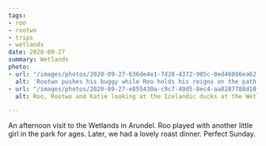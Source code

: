 ```yaml
---
tags:
- roo
- rootwo
- trips
- wetlands
date: 2020-09-27
summary: Wetlands
photo:
- url: "/images/photos/2020-09-27-636de4e1-7d28-4372-985c-0ed46086ea62.jpeg"
  alt: 'Rootwo pushes his buggy while Roo holds his reigns on the path ahead  '
- url: "/images/photos/2020-09-27-e855430a-c9c7-49d5-8ec4-aa8287788d10.jpeg"
  alt: Roo, Rootwo and Katie looking at the Icelandic ducks at the Wetlands Centre

---
```

An afternoon visit to the Wetlands in Arundel. Roo played with another little girl in the park for ages. Later, we had a lovely roast dinner. Perfect Sunday. 